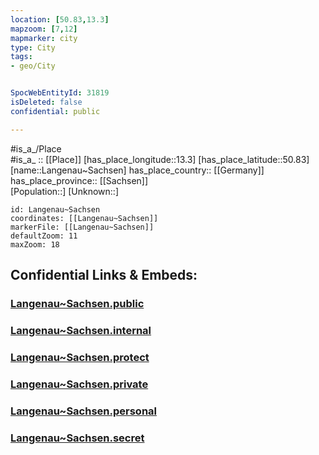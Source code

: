 ```yaml
---
location: [50.83,13.3] 
mapzoom: [7,12] 
mapmarker: city 
type: City
tags:
- geo/City


SpocWebEntityId: 31819
isDeleted: false
confidential: public

---
```

#is_a_/Place  
#is_a_ :: [[Place]] 
[has_place_longitude::13.3] 
[has_place_latitude::50.83] 
[name::Langenau~Sachsen] 
has_place_country:: [[Germany]]  
has_place_province:: [[Sachsen]]  
[Population::] 
[Unknown::] 


```leaflet
id: Langenau~Sachsen
coordinates: [[Langenau~Sachsen]] 
markerFile: [[Langenau~Sachsen]] 
defaultZoom: 11 
maxZoom: 18
```


## Confidential Links & Embeds: 

### [Langenau~Sachsen.public](/_public/\Earth\Continent\Europe\Europe~Central\Germany\Germany~East\Sachsen\counties~Sachsen\Mittelsachsen\cities~Mittelsachsen\Brand-Erbisdorf\CityLangenau~Sachsen.public.md) 

### [Langenau~Sachsen.internal](/_internal/\Earth\Continent\Europe\Europe~Central\Germany\Germany~East\Sachsen\counties~Sachsen\Mittelsachsen\cities~Mittelsachsen\Brand-Erbisdorf\CityLangenau~Sachsen.internal.md) 

### [Langenau~Sachsen.protect](/_protect/\Earth\Continent\Europe\Europe~Central\Germany\Germany~East\Sachsen\counties~Sachsen\Mittelsachsen\cities~Mittelsachsen\Brand-Erbisdorf\CityLangenau~Sachsen.protect.md) 

### [Langenau~Sachsen.private](/_private/\Earth\Continent\Europe\Europe~Central\Germany\Germany~East\Sachsen\counties~Sachsen\Mittelsachsen\cities~Mittelsachsen\Brand-Erbisdorf\CityLangenau~Sachsen.private.md) 

### [Langenau~Sachsen.personal](/_personal/\Earth\Continent\Europe\Europe~Central\Germany\Germany~East\Sachsen\counties~Sachsen\Mittelsachsen\cities~Mittelsachsen\Brand-Erbisdorf\CityLangenau~Sachsen.personal.md) 

### [Langenau~Sachsen.secret](/_secret/\Earth\Continent\Europe\Europe~Central\Germany\Germany~East\Sachsen\counties~Sachsen\Mittelsachsen\cities~Mittelsachsen\Brand-Erbisdorf\CityLangenau~Sachsen.secret.md)

